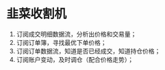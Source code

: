 # 韭菜收割机

1. 订阅成交明细数据流，分析出价格和交易量；
2. 订阅订单簿，寻找最优下单价格；   
2. 订阅订单数据流，知道是否已经成交，知道持仓价格；
3. 订阅账户变动，及时调仓（配合价格走势）；